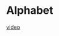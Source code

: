 # Alphabet
[video](https://drive.google.com/file/d/1LokVtxI0IQLM5y-nRoYc9YB0Eyy9t_b1/view?usp=sharing)